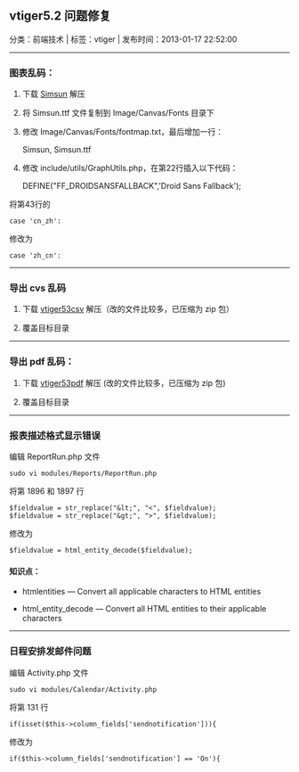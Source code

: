 ## vtiger5.2 问题修复

分类：前端技术 | 标签：vtiger | 发布时间：2013-01-17 22:52:00

___

### 图表乱码：

1. 下载 [Simsun](/posts/2013/01/17/Simsun.zip) 解压

2. 将 Simsun.ttf 文件复制到 Image/Canvas/Fonts 目录下

3. 修改 Image/Canvas/Fonts/fontmap.txt，最后增加一行：

	Simsun, Simsun.ttf

4. 修改 include/utils/GraphUtils.php，在第22行插入以下代码：

	DEFINE("FF_DROIDSANSFALLBACK",'Droid Sans Fallback');

将第43行的 
	
	case 'cn_zh': 
	
修改为 
	
	case 'zh_cn':

___

### 导出 cvs 乱码

1. 下载 [vtiger53csv](/posts/2013/01/17/vtiger53csv.zip) 解压（改的文件比较多，已压缩为 zip 包）

2. 覆盖目标目录

___

### 导出 pdf 乱码：

1. 下载 [vtiger53pdf](/posts/2013/01/17/vtiger53pdf.zip) 解压 (改的文件比较多，已压缩为 zip 包)

2. 覆盖目标目录

___

### 报表描述格式显示错误

编辑 ReportRun.php 文件

	sudo vi modules/Reports/ReportRun.php

将第 1896 和 1897 行

	$fieldvalue = str_replace("&lt;", "<", $fieldvalue);
	$fieldvalue = str_replace("&gt;", ">", $fieldvalue);
	
修改为

	$fieldvalue = html_entity_decode($fieldvalue);
	
#### 知识点：

* htmlentities — Convert all applicable characters to HTML entities

* html_entity_decode — Convert all HTML entities to their applicable characters

___

### 日程安排发邮件问题

编辑 Activity.php 文件

	sudo vi modules/Calendar/Activity.php
将第 131 行

	if(isset($this->column_fields['sendnotification'])){

修改为

	if($this->column_fields['sendnotification'] == 'On'){
